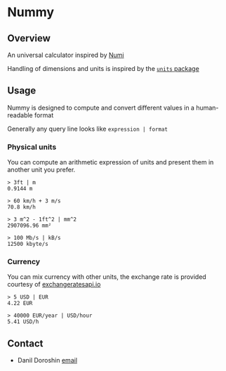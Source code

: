 # Nummy

## Overview

An universal calculator inspired by [Numi](https://github.com/nikolaeu/numi)

Handling of dimensions and units is inspired by the [`units` package](http://hackage.haskell.org/package/units)

## Usage

Nummy is designed to compute and convert different values in a human-readable format

Generally any query line looks like `expression | format`

### Physical units

You can compute an arithmetic expression of units and present them in another unit you prefer.

```
> 3ft | m
0.9144 m

> 60 km/h + 3 m/s
70.8 km/h

> 3 m^2 - 1ft^2 | mm^2
2907096.96 mm²

> 100 Mb/s | kB/s
12500 kbyte/s
```

### Currency

You can mix currency with other units, the exchange rate is provided courtesy of
[exchangeratesapi.io](https://exchangeratesapi.io/)

```
> 5 USD | EUR
4.22 EUR

> 40000 EUR/year | USD/hour
5.41 USD/h
```

## Contact

- Danil Doroshin [email](mailto:ddddanil@vivaldi.net)
